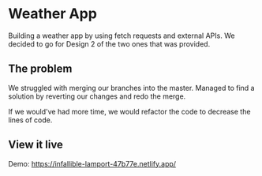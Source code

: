 # Weather App

Building a weather app by using fetch requests and external APIs. We decided to go for Design 2 of the two ones that was provided. 

## The problem

We struggled with merging our branches into the master. Managed to find a solution by reverting our changes and redo the merge. 

If we would've had more time, we would refactor the code to decrease the lines of code. 

## View it live

Demo: https://infallible-lamport-47b77e.netlify.app/
